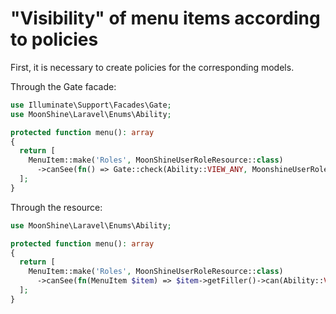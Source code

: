 # "Visibility" of menu items according to policies

First, it is necessary to create policies for the corresponding models.

Through the Gate facade:

```php
use Illuminate\Support\Facades\Gate;
use MoonShine\Laravel\Enums\Ability;

protected function menu(): array
{
  return [
    MenuItem::make('Roles', MoonShineUserRoleResource::class)
      ->canSee(fn() => Gate::check(Ability::VIEW_ANY, MoonshineUserRole::class)),
  ];
}
```

Through the resource:

```php
use MoonShine\Laravel\Enums\Ability;

protected function menu(): array
{
  return [
    MenuItem::make('Roles', MoonShineUserRoleResource::class)
      ->canSee(fn(MenuItem $item) => $item->getFiller()->can(Ability::VIEW_ANY))
  ];
}
```